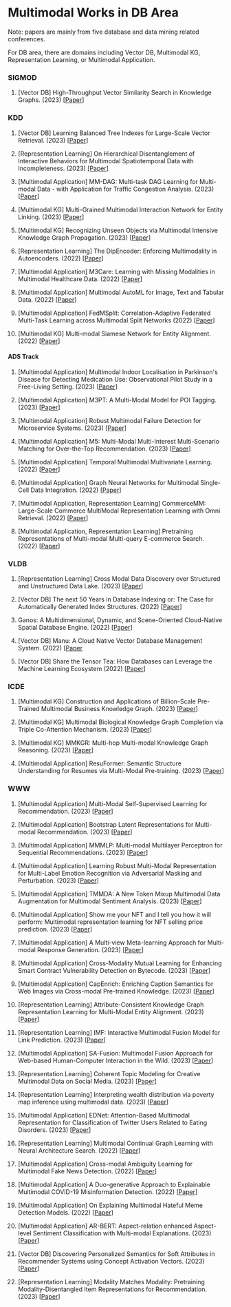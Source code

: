 Multimodal Works in DB Area
======
Note: papers are mainly from five database and data mining related conferences.

For DB area, there are domains including Vector DB, Multimodal KG, Representation Learning, or Multimodal Application.

### SIGMOD

1. [Vector DB] High-Throughput Vector Similarity Search in Knowledge Graphs. (2023) [[Paper](https://doi.org/10.1145/3589777)]




### KDD

1. [Vector DB] Learning Balanced Tree Indexes for Large-Scale Vector Retrieval. (2023) [[Paper](https://dl.acm.org/doi/10.1145/3580305.3599406)]

2. [Representation Learning] On Hierarchical Disentanglement of Interactive Behaviors for Multimodal Spatiotemporal Data with Incompleteness. (2023) [[Paper](https://doi.org/10.1145/3580305.3599448)]

3. [Multimodal Application] MM-DAG: Multi-task DAG Learning for Multi-modal Data - with Application for Traffic Congestion Analysis. (2023) [[Paper](https://doi.org/10.1145/3580305.3599436)]

4. [Multimodal KG] Multi-Grained Multimodal Interaction Network for Entity Linking. (2023) [[Paper](https://dl.acm.org/doi/10.1145/3580305.3599439)]

5. [Multimodal KG] Recognizing Unseen Objects via Multimodal Intensive Knowledge Graph Propagation. (2023) [[Paper](https://doi.org/10.1145/3580305.3599486)]

6. [Representation Learning] The DipEncoder: Enforcing Multimodality in Autoencoders. (2022) [[Paper](https://dl.acm.org/doi/abs/10.1145/3534678.3539407)]

7. [Multimodal Application] M3Care: Learning with Missing Modalities in Multimodal Healthcare Data. (2022) [[Paper](https://dl.acm.org/doi/abs/10.1145/3534678.3539388)]

8. [Multimodal Application] Multimodal AutoML for Image, Text and Tabular Data. (2022) [[Paper](https://dl.acm.org/doi/abs/10.1145/3534678.3542616)]

9. [Multimodal Application] FedMSplit: Correlation-Adaptive Federated Multi-Task Learning across Multimodal Split Networks (2022) [[Paper](https://dl.acm.org/doi/abs/10.1145/3534678.3539384)]

10. [Multimodal KG] Multi-modal Siamese Network for Entity Alignment. (2022) [[Paper](https://dl.acm.org/doi/10.1145/3534678.3539244)]


#### ADS Track

1. [Multimodal Application] Multimodal Indoor Localisation in Parkinson's Disease for Detecting Medication Use: Observational Pilot Study in a Free-Living Setting. (2023) [[Paper](https://doi.org/10.1145/3580305.3599872)]

2. [Multimodal Application] M3PT: A Multi-Modal Model for POI Tagging. (2023) [[Paper](https://dl.acm.org/doi/10.1145/3580305.3599862)]

3. [Multimodal Application] Robust Multimodal Failure Detection for Microservice Systems. (2023) [[Paper](https://dl.acm.org/doi/10.1145/3580305.3599902)]

4. [Multimodal Application] M5: Multi-Modal Multi-Interest Multi-Scenario Matching for Over-the-Top Recommendation. (2023) [[Paper](https://dl.acm.org/doi/10.1145/3580305.3599863)]

5. [Multimodal Application] Temporal Multimodal Multivariate Learning. (2022) [[Paper](https://dl.acm.org/doi/abs/10.1145/3534678.3539159)]

6. [Multimodal Application] Graph Neural Networks for Multimodal Single-Cell Data Integration. (2022) [[Paper](https://dl.acm.org/doi/10.1145/3534678.3539213)]

7. [Multimodal Application, Representation Learning] CommerceMM: Large-Scale Commerce MultiModal Representation Learning with Omni Retrieval. (2022) [[Paper](https://dl.acm.org/doi/10.1145/3534678.3539151)]

8. [Multimodal Application, Representation Learning] Pretraining Representations of Multi-modal Multi-query E-commerce Search. (2022) [[Paper](https://dl.acm.org/doi/abs/10.1145/3534678.3539200)]


### VLDB

1. [Representation Learning] Cross Modal Data Discovery over Structured and Unstructured Data Lake. (2023) [[Paper](https://www.vldb.org/pvldb/vol16/p3377-eltabakh.pdf)]


2. [Vector DB] The next 50 Years in Database Indexing or: The Case for Automatically Generated Index Structures. (2022) [[Paper](https://vldb.org/pvldb/volumes/15/paper/The%20next%2050%20Years%20in%20Database%20Indexing%20or%3A%20The%20Case%20for%20Automatically%20Generated%20Index%20Structures)]

3. Ganos: A Multidimensional, Dynamic, and Scene-Oriented Cloud-Native Spatial Database Engine. (2022) [[Paper](https://vldb.org/pvldb/volumes/15/paper/Ganos%3A%20A%20Multidimensional%2C%20Dynamic%2C%20and%20Scene-Oriented%20Cloud-Native%20Spatial%20Database%20Engine)]

4. [Vector DB] Manu: A Cloud Native Vector Database Management System. (2022) [[Paper](https://vldb.org/pvldb/volumes/15/paper/Manu%3A%20A%20Cloud%20Native%20Vector%20Database%20Management%20System)

5. [Vector DB] Share the Tensor Tea: How Databases can Leverage the Machine Learning Ecosystem (2022) [[Paper](https://www.vldb.org/pvldb/vol15/p3598-interlandi.pdf)]




### ICDE


1. [Multimodal KG] Construction and Applications of Billion-Scale Pre-Trained Multimodal Business Knowledge Graph. (2023) [[Paper](https://doi.org/10.1109/ICDE55515.2023.00229)]

2. [Multimodal KG] Multimodal Biological Knowledge Graph Completion via Triple Co-Attention Mechanism. (2023) [[Paper](https://doi.org/10.1109/ICDE55515.2023.10231041)]

3. [Multimodal KG] MMKGR: Multi-hop Multi-modal Knowledge Graph Reasoning. (2023) [[Paper](https://doi.org/10.1109/ICDE55515.2023.00015)]

4. [Multimodal Application] ResuFormer: Semantic Structure Understanding for Resumes via Multi-Modal Pre-training. (2023) [[Paper](https://ieeexplore.ieee.org/document/10184685/)]




### WWW

1. [Multimodal Application] Multi-Modal Self-Supervised Learning for Recommendation. (2023) [[Paper](https://dl.acm.org/doi/10.1145/3543507.3583206)]

2. [Multimodal Application] Bootstrap Latent Representations for Multi-modal Recommendation. (2023) [[Paper](https://dl.acm.org/doi/10.1145/3543507.3583251)]

3. [Multimodal Application] MMMLP: Multi-modal Multilayer Perceptron for Sequential Recommendations. (2023) [[Paper](https://dl.acm.org/doi/10.1145/3543507.3583378)]

4. [Multimodal Application] Learning Robust Multi-Modal Representation for Multi-Label Emotion Recognition via Adversarial Masking and Perturbation. (2023) [[Paper](https://dl.acm.org/doi/10.1145/3543507.3583258)]

5. [Multimodal Application] TMMDA: A New Token Mixup Multimodal Data Augmentation for Multimodal Sentiment Analysis. (2023) [[Paper](https://dl.acm.org/doi/10.1145/3543507.3583406)]

6. [Multimodal Application] Show me your NFT and I tell you how it will perform: Multimodal representation learning for NFT selling price prediction. (2023) [[Paper](https://dl.acm.org/doi/10.1145/3543507.3583520)]

7. [Multimodal Application] A Multi-view Meta-learning Approach for Multi-modal Response Generation.  (2023) [[Paper](https://dl.acm.org/doi/10.1145/3543507.3583548)]

8. [Multimodal Application] Cross-Modality Mutual Learning for Enhancing Smart Contract Vulnerability Detection on Bytecode. (2023) [[Paper](https://dl.acm.org/doi/10.1145/3543507.3583367)]

9. [Multimodal Application] CapEnrich: Enriching Caption Semantics for Web Images via Cross-modal Pre-trained Knowledge. (2023) [[Paper](https://doi.org/10.1145/3543507.3583232)]

10. [Representation Learning] Attribute-Consistent Knowledge Graph Representation Learning for Multi-Modal Entity Alignment. (2023) [[Paper](https://doi.org/10.1145/3543507.3583328)]

11. [Representation Learning] IMF: Interactive Multimodal Fusion Model for Link Prediction. (2023) [[Paper](https://dl.acm.org/doi/10.1145/3543507.3583554)]

12. [Multimodal Application] SA-Fusion: Multimodal Fusion Approach for Web-based Human-Computer Interaction in the Wild. (2023) [[Paper](https://dl.acm.org/doi/10.1145/3543507.3587429)]

13. [Representation Learning] Coherent Topic Modeling for Creative Multimodal Data on Social Media. (2023) [[Paper](https://dl.acm.org/doi/10.1145/3543507.3587433)]

14. [Representation Learning] Interpreting wealth distribution via poverty map inference using multimodal data. (2023) [[Paper](https://dl.acm.org/doi/10.1145/3543507.3583862)]

15. [Multimodal Application] EDNet: Attention-Based Multimodal Representation for Classification of Twitter Users Related to Eating Disorders. (2023) [[Paper](https://dl.acm.org/doi/10.1145/3543507.3583863)]

16. [Representation Learning] Multimodal Continual Graph Learning with Neural Architecture Search. (2022) [[Paper](https://dl.acm.org/doi/10.1145/3485447.3512176)]

17. [Multimodal Application] Cross-modal Ambiguity Learning for Multimodal Fake News Detection. (2022) [[Paper](https://dl.acm.org/doi/10.1145/3485447.3511968)]

18. [Multimodal Application] A Duo-generative Approach to Explainable Multimodal COVID-19 Misinformation Detection. (2022) [[Paper](https://dl.acm.org/doi/10.1145/3485447.3512257)]

19. [Multimodal Application] On Explaining Multimodal Hateful Meme Detection Models. (2022) [[Paper](https://dl.acm.org/doi/10.1145/3485447.3512257)]

20. [Multimodal Application] AR-BERT: Aspect-relation enhanced Aspect-level Sentiment Classification with Multi-modal Explanations. (2023) [[Paper](https://dl.acm.org/doi/fullHtml/10.1145/3485447.3511941)]

21. [Vector DB] Discovering Personalized Semantics for Soft Attributes in Recommender Systems using Concept Activation Vectors. (2023) [[Paper](https://dl.acm.org/doi/abs/10.1145/3485447.3512113)]

22. [Representation Learning] Modality Matches Modality: Pretraining Modality-Disentangled Item Representations for Recommendation. (2023) [[Paper](https://dl.acm.org/doi/10.1145/3485447.3512079)]
